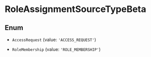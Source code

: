 # RoleAssignmentSourceTypeBeta

## Enum


* `AccessRequest` (value: `'ACCESS_REQUEST'`)

* `RoleMembership` (value: `'ROLE_MEMBERSHIP'`)

